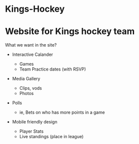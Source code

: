 # Kings-Hockey

# Website for Kings hockey team


What we want in the site?

- Interactive Calander 
  - Games
  - Team Practice dates (with RSVP)

- Media Gallery 
  - Clips, vods
  - Photos

- Polls
  - ie, Bets on who has more points in a game

- Mobile friendly design
  - Player Stats
  - Live standings (place in league)
